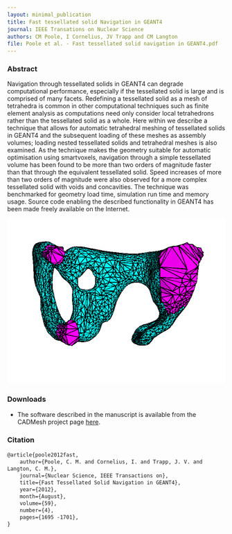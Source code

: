 ```yaml
--- 
layout: minimal_publication
title: Fast tessellated solid Navigation in GEANT4
journal: IEEE Transations on Nuclear Science
authors: CM Poole, I Cornelius, JV Trapp and CM Langton
file: Poole et al. - Fast tessellated solid navigation in GEANT4.pdf
---
```


### Abstract
Navigation through tessellated solids in GEANT4 can degrade computational performance, especially if the tessellated solid is large and is comprised of many facets.
Redefining a tessellated solid as a mesh of tetrahedra is common in other computational techniques such as finite element analysis as computations need only consider local tetrahedrons rather than the tessellated solid as a whole.
Here within we describe a technique that allows for automatic tetrahedral meshing of tessellated solids in GEANT4 and the subsequent loading of these meshes as assembly volumes; loading nested tessellated solids and tetrahedral meshes is also examined.
As the technique makes the geometry suitable for automatic optimisation using smartvoxels, navigation through a simple tessellated volume has been found to be more than two orders of magnitude faster than that through the equivalent tessellated solid.
Speed increases of more than two orders of magnitude were also observed for a more complex tessellated solid with voids and concavities.
The technique was benchmarked for geometry load time, simulation run time and memory usage. Source code enabling the described functionality in GEANT4 has been made freely available on the Internet.

![](/static/images/pelvis_tet.png)

### Downloads
- The software described in the manuscript is available from the CADMesh project page [here](cadmesh).

### Citation

    @article{poole2012fast, 
        author={Poole, C. M. and Cornelius, I. and Trapp, J. V. and Langton, C. M.}, 
        journal={Nuclear Science, IEEE Transactions on},
        title={Fast Tessellated Solid Navigation in GEANT4}, 
        year={2012}, 
        month={August}, 
        volume={59}, 
        number={4}, 
        pages={1695 -1701}, 
    }


